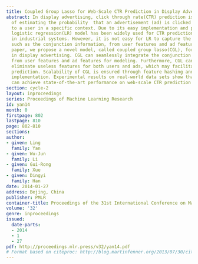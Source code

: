 ```yaml
---
title: Coupled Group Lasso for Web-Scale CTR Prediction in Display Advertising
abstract: In display advertising, click through rate(CTR) prediction is the problem
  of estimating the probability  that an advertisement (ad) is clicked when displayed
  to a user in a specific context. Due to its easy implementation and promising performance,
  logistic regression(LR) model has been widely used for CTR prediction, especially
  in industrial systems. However, it is not easy for LR to capture the nonlinear information,
  such as the conjunction information, from user features and ad features. In this
  paper, we propose a novel model, called coupled group lasso(CGL), for CTR prediction
  in display advertising. CGL can seamlessly integrate the conjunction information
  from user features and ad features for modeling. Furthermore, CGL can automatically
  eliminate useless features for both users and ads, which may facilitate fast online
  prediction. Scalability of CGL is ensured through feature hashing and distributed
  implementation. Experimental results on real-world data sets show that our CGL model
  can achieve state-of-the-art performance on web-scale CTR prediction tasks.
section: cycle-2
layout: inproceedings
series: Proceedings of Machine Learning Research
id: yan14
month: 0
firstpage: 802
lastpage: 810
page: 802-810
sections: 
author:
- given: Ling
  family: Yan
- given: Wu-Jun
  family: Li
- given: Gui-Rong
  family: Xue
- given: Dingyi
  family: Han
date: 2014-01-27
address: Bejing, China
publisher: PMLR
container-title: Proceedings of the 31st International Conference on Machine Learning
volume: '32'
genre: inproceedings
issued:
  date-parts:
  - 2014
  - 1
  - 27
pdf: http://proceedings.mlr.press/v32/yan14.pdf
# Format based on citeproc: http://blog.martinfenner.org/2013/07/30/citeproc-yaml-for-bibliographies/
---
```

